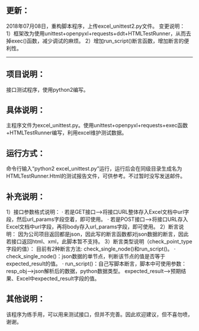 ## 更新：
2018年07月08日，重构脚本程序，上传excel_unittest2.py文件。
变更说明：    
1）框架改为使用unittest+openpyxl+requests+ddt+HTMLTestRunner，从而去掉exec()函数，减少调试的麻烦。
2）增加run_script()断言函数，增加断言的便利性。



-----
## 项目说明：
接口测试程序，使用python2编写。

## 具体说明：
主程序文件为excel_unittest.py。使用unittest+openpyxl+requests+exec函数+HTMLTestRunner编写，利用excel维护测试数据。

## 运行方式：
命令行输入“python2 excel_unittest.py”运行，运行后会在同级目录生成名为HTMLTestRunner.Html的测试报告文件，可供参考。不过暂时没写发送邮件。

## 补充说明：
1）接口参数格式说明：
· 若是GET接口-->将接口URL整体存入Excel文档中url字段，然后url_params字段空着，即可使用。
· 若是POST接口-->将接口URL存入Excel文档中url字段，再将body存入url_params字段，即可使用。
2）断言说明：
因为公司项目返回都是json，因此写的断言函数都对json数据的断言，因此若接口返回html、xml，此脚本暂不支持。
3）断言类型说明（check_point_type字段的值）：
目前有2种断言方法: check_single_node()和run_script()。
· check_single_node()：json数据的单节点，判断该节点的值是否等于expected_result的值。
· run_script()：自己写脚本断言，脚本中可使用参数：
        resp_obj-->json解析后的数据，python数据类型。
        expected_result-->预期结果、Excel中expected_result字段的值。

## 其他说明：
该程序为练手用，可以用来测试接口，但并不完善。因此欢迎建议，但不喜勿喷，谢谢。
